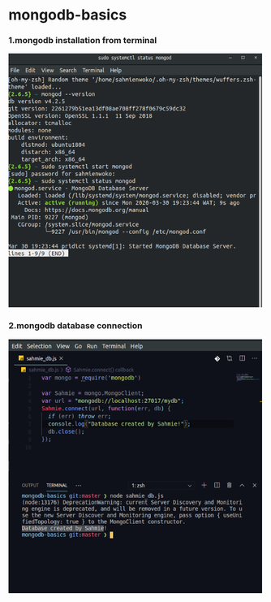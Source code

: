 # mongodb-basics
### 1.mongodb installation from terminal
<img src="images/mongod_server.png" height="500px" width="500px">

### 2.mongodb database connection
<img src="images/database_by_Sahmie.png" height="500px" width="500px">
